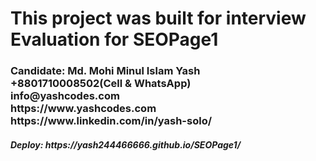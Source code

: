 <h1>This project was built for interview Evaluation for SEOPage1</h1>
<!-- <h2>Post name: WordPress Developer</h2> -->
<h3>Candidate: Md. Mohi Minul Islam Yash <br/>
+8801710008502(Cell & WhatsApp) <br/>
info@yashcodes.com <br/>
https://www.yashcodes.com <br/>
https://www.linkedin.com/in/yash-solo/ <br/>
</h3>
<h5>Deploy: https://yash244466666.github.io/SEOPage1/</h5>
